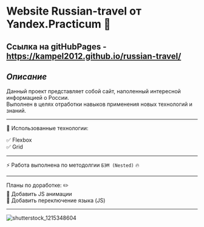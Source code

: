 # Website Russian-travel от Yandex.Practicum 🎃 

## Ссылка на gitHubPages - https://kampel2012.github.io/russian-travel/

## ***Описание***

Данный проект представляет собой сайт, наполенный интересной информацией о России.
<br>
Выполнен в целях отработки навыков применения новых технологий и знаний.
<br>
____

:bookmark_tabs: Использованные технологии:

:white_check_mark: Flexbox
<br>
:white_check_mark: Grid
<br>
____

:zap: Работа выполнена по методолгии `БЭМ (Nested)` :fire:
____

Планы по доработке: :pencil2:
<br>
:black_square_button: Добавить JS анимации
<br>
:black_square_button: Добавить переключение языка (JS)

____

![shutterstock_1215348604](https://user-images.githubusercontent.com/117913798/203953707-cff7d754-d1a9-4fb5-9007-d2f5adc0621e.jpg)
